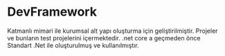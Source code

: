 # DevFramework

Katmanlı mimari ile kurumsal alt yapı oluşturma için geliştirilmiştir. Projeler ve bunların test projelerini içermektedir. .net core a geçmeden önce Standart .Net ile oluşturulmuş ve kullanılmıştır. 


